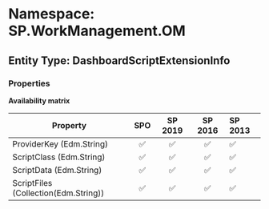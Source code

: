 # Namespace: SP.WorkManagement.OM

## Entity Type: DashboardScriptExtensionInfo

### Properties

**Availability matrix**

Property | SPO | SP 2019 | SP 2016 | SP 2013
----------|:---:|:-------:|:-------:|:-------
ProviderKey (Edm.String) | ✅ | ✅ | ✅ | ✅
ScriptClass (Edm.String) | ✅ | ✅ | ✅ | ✅
ScriptData (Edm.String) | ✅ | ✅ | ✅ | ✅
ScriptFiles (Collection(Edm.String)) | ✅ | ✅ | ✅ | ✅

